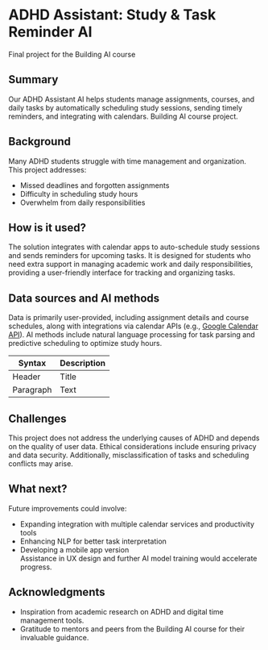 # ADHD Assistant: Study & Task Reminder AI

Final project for the Building AI course

## Summary

Our ADHD Assistant AI helps students manage assignments, courses, and daily tasks by automatically scheduling study sessions, sending timely reminders, and integrating with calendars. Building AI course project.

## Background

Many ADHD students struggle with time management and organization. This project addresses:
* Missed deadlines and forgotten assignments
* Difficulty in scheduling study hours
* Overwhelm from daily responsibilities

## How is it used?

The solution integrates with calendar apps to auto-schedule study sessions and sends reminders for upcoming tasks. It is designed for students who need extra support in managing academic work and daily responsibilities, providing a user-friendly interface for tracking and organizing tasks.

## Data sources and AI methods

Data is primarily user-provided, including assignment details and course schedules, along with integrations via calendar APIs (e.g., [Google Calendar API](https://developers.google.com/calendar)). AI methods include natural language processing for task parsing and predictive scheduling to optimize study hours.

| Syntax      | Description |
| ----------- | ----------- |
| Header      | Title       |
| Paragraph   | Text        |

## Challenges

This project does not address the underlying causes of ADHD and depends on the quality of user data. Ethical considerations include ensuring privacy and data security. Additionally, misclassification of tasks and scheduling conflicts may arise.

## What next?

Future improvements could involve:
* Expanding integration with multiple calendar services and productivity tools
* Enhancing NLP for better task interpretation
* Developing a mobile app version  
Assistance in UX design and further AI model training would accelerate progress.

## Acknowledgments

* Inspiration from academic research on ADHD and digital time management tools.
* Gratitude to mentors and peers from the Building AI course for their invaluable guidance.
